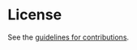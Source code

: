 # License

See the
[guidelines for contributions](https://github.com/BasilGuo/savax-protocol/blob/main/CONTRIBUTING.md).
